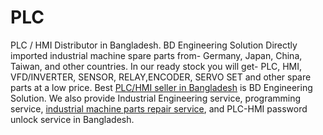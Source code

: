 # PLC
PLC / HMI Distributor in Bangladesh. BD Engineering Solution Directly imported industrial machine spare parts from- Germany, Japan, China, Taiwan, and other countries.
In our ready stock you will get- PLC, HMI, VFD/INVERTER, SENSOR, RELAY,ENCODER, SERVO SET and other spare parts at a low price. 
Best <a href="https://www.bdengineeringsolution.com">PLC/HMI seller in Bangladesh</a> is BD Engineering Solution. We also provide Industrial Engineering service, programming service, <a href="https://www.bdengineeringsolution.com">industrial machine parts repair service</a>, and PLC-HMI password unlock service in Bangladesh. 


